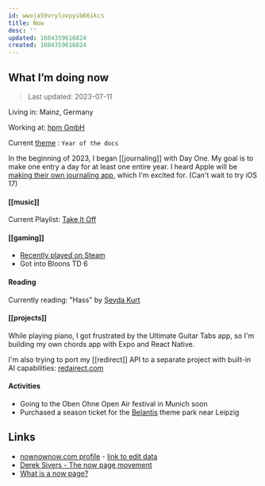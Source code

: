 ```yaml
---
id: wwoja59vrylovpyib66ikcs
title: Now
desc: ''
updated: 1684359616824
created: 1684359616824
---
```

## What I’m doing now 

> Last updated: 2023-07-11


Living in: Mainz, Germany

Working at: [hpm GmbH](https://web.hpm.agency) 

Current [theme](https://www.themesystem.com/) : `Year of the docs`

In the beginning of 2023, I began [[journaling]] with Day One. My goal is to make one entry a day for at least one entire year. 
I heard Apple will be [making their own journaling app](https://9to5mac.com/2023/04/21/apple-journaling-app/), which I'm excited for. (Can't wait to try iOS 17)

#### [[music]]
Current Playlist: [Take It Off](https://open.spotify.com/playlist/3T8e2O5sYOVqSERJnmTqvL)

#### [[gaming]] 
- [Recently played on Steam](https://steamcommunity.com/id/dnnsmnstrr/games/?tab=recent)
- Got into Bloons TD 6

#### Reading
Currently reading: "Hass" by [Şeyda Kurt](https://seydakurt.de/buecher/)

#### [[projects]]

While playing piano, I got frustrated by the Ultimate Guitar Tabs app, so I'm building my own chords app with Expo and React Native. 

I'm also trying to port my [[redirect]] API to a separate project with built-in AI capabilities: [redairect.com](https://redairect.com)

#### Activities
- Going to the Oben Ohne Open Air festival in Munich soon
- Purchased a season ticket for the [Belantis](https://www.belantis.de/) theme park near Leipzig

## Links 
- [nownownow.com profile](https://nownownow.com/p/xPQ6) - [link to edit data](https://my.nownownow.com/)
- [Derek Sivers - The now page movement](https://sive.rs/nowff)
- [What is a now page?](https://nownownow.com/about)
